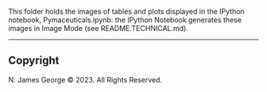 This folder holds the images of tables and plots displayed in the IPython notebook, Pymaceuticals.ipynb: the IPython Notebook generates these images in Image Mode (see README.TECHNICAL.md).

----

## Copyright

N. James George © 2023. All Rights Reserved.
